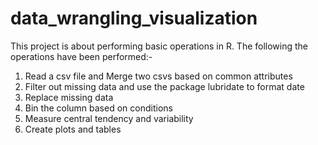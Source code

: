 # data_wrangling_visualization

This project is about performing basic operations in R.
The following the operations have been performed:-

1. Read a csv file and  Merge two csvs based on common attributes
2. Filter out missing data and use the package lubridate to format date
3. Replace missing data
4. Bin the column based on conditions
5. Measure central tendency and variability
6. Create plots and tables
